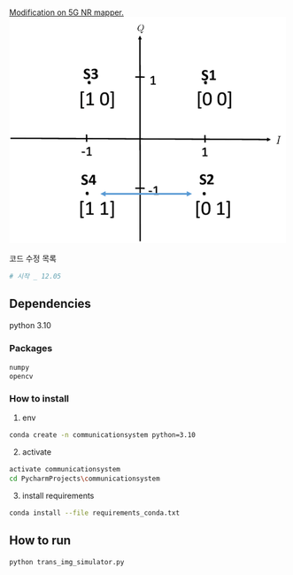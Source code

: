 #
[Modification on 5G NR mapper.](https://www.researchgate.net/figure/Modification-on-5G-NR-mapper_fig2_342162911)
![QPSK_constellation.bmp](for_study/QPSK_constellation.bmp)


코드 수정 목록
```python
# 시작 _ 12.05
```

## Dependencies
python 3.10

### Packages
```
numpy
opencv
```

### How to install
1. env
```sh
conda create -n communicationsystem python=3.10
```
2. activate
```sh
activate communicationsystem
cd PycharmProjects\communicationsystem
```

3. install requirements
```sh
conda install --file requirements_conda.txt
``` 

## How to run

```sh
python trans_img_simulator.py
``` 
